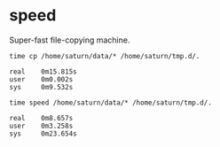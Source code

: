 # speed

Super-fast file-copying machine.

```
time cp /home/saturn/data/* /home/saturn/tmp.d/.

real    0m15.815s
user    0m0.002s
sys     0m9.532s
```
```
time speed /home/saturn/data/* /home/saturn/tmp.d/.

real    0m8.657s
user    0m3.258s
sys     0m23.654s
```
